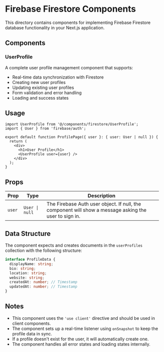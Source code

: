 # Firebase Firestore Components

This directory contains components for implementing Firebase Firestore database functionality in your Next.js application.

## Components

### UserProfile

A complete user profile management component that supports:
- Real-time data synchronization with Firestore
- Creating new user profiles
- Updating existing user profiles
- Form validation and error handling
- Loading and success states

## Usage

```tsx
import UserProfile from '@/components/firestore/UserProfile';
import { User } from 'firebase/auth';

export default function ProfilePage({ user }: { user: User | null }) {
  return (
    <div>
      <h1>User Profile</h1>
      <UserProfile user={user} />
    </div>
  );
}
```

## Props

| Prop | Type | Description |
|------|------|-------------|
| `user` | `User \| null` | The Firebase Auth user object. If null, the component will show a message asking the user to sign in. |

## Data Structure

The component expects and creates documents in the `userProfiles` collection with the following structure:

```typescript
interface ProfileData {
  displayName: string;
  bio: string;
  location: string;
  website: string;
  createdAt: number; // Timestamp
  updatedAt: number; // Timestamp
}
```

## Notes

- This component uses the `'use client'` directive and should be used in client components.
- The component sets up a real-time listener using `onSnapshot` to keep the profile data in sync.
- If a profile doesn't exist for the user, it will automatically create one.
- The component handles all error states and loading states internally.

